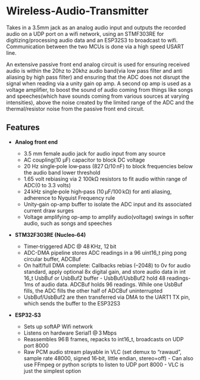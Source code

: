 # Wireless-Audio-Transmitter
Takes in a 3.5mm jack as an analog audio input and outputs the recorded audio on a UDP port on a wifi network, using an STMF303RE for digitizing/processing audio data and an ESP32S3 to broadcast to wifi. Communication between the two MCUs is done via a high speed USART line.

An extensive passive front end analog circuit is used for ensuring received audio is within the 20hz to 20khz audio band(via low pass filter and anti aliasing by high pass filter) and ensuring that the ADC does not disrupt the signal when reading via a unity gain op amp. A second op amp is used as a voltage amplifier, to boost the sound of audio coming from things like songs and speeches(which have sounds coming from various sources at varying intensities), above the noise created by the limited range of the ADC and the thermal/resistor noise from the passive front end circuit.

##  Features

- **Analog front end**
  - 3.5 mm female audio jack for audio input from any source
  - AC coupling(10 µF) capacitor to block DC voltage
  - 20 Hz single‑pole low‑pass (827 Ω/10 nF) to block frequencies below the audio band lower threshold 
  - 1.65 volt rebiasing via 2 100kΩ resistors to fit audio within range of ADC(0 to 3.3 volts)
  - 24 kHz single‑pole high‑pass (10 µF/100 kΩ) for anti aliasing, adherence to Nyquist Frequency rule
  - Unity‑gain op-amp buffer to isolate the ADC input and its associated current draw surges
  - Voltage amplifying op-amp to amplify audio(voltage) swings in softer audio, such as songs and speeches

- **STM32F303RE (Nucleo‑64)**  
  - Timer‑triggered ADC @ 48 KHz, 12 bit  
  - ADC-DMA pipeline stores ADC readings in a 96 uint16_t ping pong circular buffer, ADCBuf
  - On half/full DMA complete: Callbacks rebias (–2048) to 0v for audio standard, apply optional 8x digital gain, and store audio data in int 16_t UsbBuf or UsbBuf2 buffer
        - UsbBuf/UsbBuf2 hold 48 readings-1ms of audio data. ADCBuf holds 96 readings. While one UsbBuf fills, the ADC fills the other half of ADCBuf uninterrupted
  - UsbBuf/UsbBuf2 are then transferred via DMA to the UART1 TX pin, which sends the buffer to the ESP32S3
 
- **ESP32‑S3**  
  - Sets up softAP Wifi network
  - Listens on hardware Serial1 @ 3 Mbps
  - Reassembles 96 B frames, repacks to int16_t, broadcasts on UDP port 8000
  - Raw PCM audio stream playable in VLC (set demux to “rawaud”, sample rate 48000, signed 16‑bit, little endian, stereo=off)
        - Can also use FFmpeg or python scripts to listen to UDP port 8000 - VLC is just the simplest option
